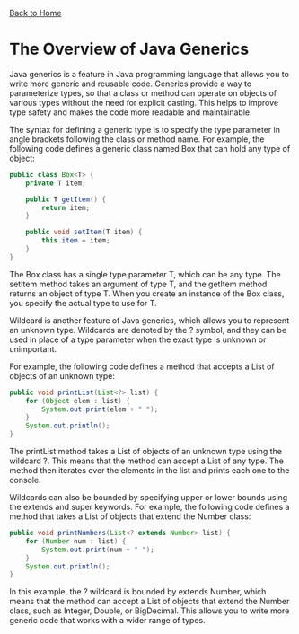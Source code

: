 [Back to Home](../README.md)
# The Overview of Java Generics
Java generics is a feature in Java programming 
language that allows you to write more generic
and reusable code. Generics provide a way to 
parameterize types, so that a class or method 
can operate on objects of various types without 
the need for explicit casting. This helps to
improve type safety and makes the code more
readable and maintainable.

The syntax for defining a generic type is to 
specify the type parameter in angle brackets 
following the class or method name. For example,
the following code defines a generic class named Box
that can hold any type of object:

```java
public class Box<T> {
    private T item;

    public T getItem() {
        return item;
    }

    public void setItem(T item) {
        this.item = item;
    }
}
```

The Box class has a single type parameter T, 
which can be any type. The setItem method 
takes an argument of type T, and the getItem method
returns an object of type T. When you create an 
instance of the Box class, you specify the actual 
type to use for T.

Wildcard is another feature of Java generics, 
which allows you to represent an unknown type. 
Wildcards are denoted by the ? symbol, and they 
can be used in place of a type parameter when 
the exact type is unknown or unimportant.

For example, the following code defines a method 
that accepts a List of objects of an unknown type:

```java
public void printList(List<?> list) {
    for (Object elem : list) {
        System.out.print(elem + " ");
    }
    System.out.println();
}
```

The printList method takes a List of objects of 
an unknown type using the wildcard ?. 
This means that the method can accept a List of 
any type. The method then iterates over the elements
in the list and prints each one to the console.

Wildcards can also be bounded by specifying upper 
or lower bounds using the extends and super keywords.
For example, the following code defines a method 
that takes a List of objects that extend the Number class:

```java
public void printNumbers(List<? extends Number> list) {
    for (Number num : list) {
        System.out.print(num + " ");
    }
    System.out.println();
}
```

In this example, the ? wildcard is bounded by 
extends Number, which means that the method 
can accept a List of objects that extend the
Number class, such as Integer, Double, or BigDecimal.
This allows you to write more generic code 
that works with a wider range of types.
